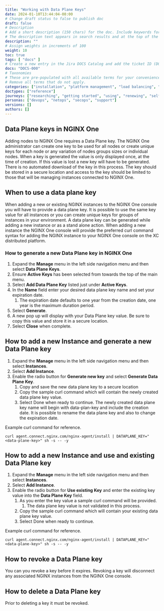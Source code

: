 ```yaml
---
title: "Working with Data Plane Keys"
date: 2024-01-10T13:44:04-08:00
# Change draft status to false to publish doc
draft: false
# Description
# Add a short description (150 chars) for the doc. Include keywords for SEO. 
# The description text appears in search results and at the top of the doc.
description: ""
# Assign weights in increments of 100
weight: 10
toc: true
tags: [ "docs" ]
# Create a new entry in the Jira DOCS Catalog and add the ticket ID (DOCS-<number>) below
docs: "DOCS-000"
# Taxonomies
# These are pre-populated with all available terms for your convenience.
# Remove all terms that do not apply.
categories: ["installation", "platform management", "load balancing", "api management", "service mesh", "security", "analytics"]
doctypes: ["reference"]
journeys: ["researching", "getting started", "using", "renewing", "self service"]
personas: ["devops", "netops", "secops", "support"]
versions: []
authors: []
---
```


## Data Plane keys in NGINX One

Adding nodes to NGINX One requires a Data Plane key.  The NGINX One administrator can create one key to be used for all nodes or create unique keys for each node or any variation of nodes groups sizes or individual nodes. When a key is generated the value is only displayed once, at the time of creation.  If this value is lost a new key will have to be generated.  There is no automated download of the key in this process. The key should be stored in a secure location and access to the key should be limited to those that will be managing instances connected to NGINX One.

## When to use a data plane key

When adding a new or existing NGINX instances to the NGINX One console you will have to provide a data plane key.  It is possible to use the same key value for all instances or you can create unique keys for groups of instances in your environment. A data plane key can be generated while adding a new instance or as a stand alone action. When adding a new instance the NGINX One console will provide the preferred curl command syntax for adding the NGINX instance to your NGINX One console on the XC distributed platform.  

### How to generate a new Data Plane key in NGINX One

1. Expand the **Manage** menu in the left side navigation menu and then select **Data Plane Keys**. 
1. Ensure **Active Keys** has been selected from towards the top of the main menu.
1. Select **Add Data Plane Key** listed just under **Active Keys**.  
1. In the **Name** field enter your desired data plane key name and set your expiration date.  
   1. The expiration date defaults to one year from the creation date, one year is the maximum duration period.
1. Select **Generate**.
1. A new pop up will display with your Data Plane key value. Be sure to copy this value and store it in a secure location.
1. Select **Close** when complete.

## How to add a new Instance and generate a new Data Plane key

1. Expand the **Manage** menu in the left side navigation menu and then select **Instances**. 
1. Select **Add Instance**.
1. Enable the radio button for **Generate new key** and select **Generate Data Plane Key**.
   1. Copy and save the new data plane key to a secure location
   2. Copy the sample curl command which will contain the newly created data plane key value.
   3. Select Done when ready to continue.
The newly created data plane key name will begin with data-plan-key and include the creation date. It is possible to rename the data plane key and also to change the expiration date.

Example curl command for reference.

```shell
curl agent.connect.nginx.com/nginx-agent/install | DATAPLANE_KEY="<data-plane-key>" sh -s -- -y
```

## How to add a new Instance and use and existing Data Plane key

1. Expand the **Manage** menu in the left side navigation menu and then select **Instances**. 
1. Select **Add Instance**.
2. Enable the radio button for **Use existing Key** and enter the existing key value into the **Data Plane Key** field. 
   1. As you enter the key value a sample curl command will be provided.
      1. The data plane key value is not validated in this process.
   3. Copy the sample curl command which will contain your existing data plane key value.
   4. Select Done when ready to continue.

Example curl command for reference.

```shell
curl agent.connect.nginx.com/nginx-agent/install | DATAPLANE_KEY="<data-plane-key>" sh -s -- -y
```

## How to revoke a Data Plane key

You can you revoke a key before it expires.  Revoking a key will disconnect any associated NGINX instances from the NGINX One console.

## How to delete a Data Plane key

Prior to deleting a key it must be revoked.


